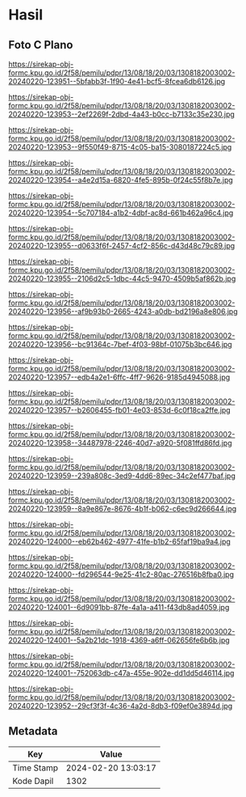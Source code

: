 # Hasil

## Foto C Plano

https://sirekap-obj-formc.kpu.go.id/2f58/pemilu/pdpr/13/08/18/20/03/1308182003002-20240220-123951--5bfabb3f-1f90-4e41-bcf5-8fcea6db6126.jpg

https://sirekap-obj-formc.kpu.go.id/2f58/pemilu/pdpr/13/08/18/20/03/1308182003002-20240220-123953--2ef2269f-2dbd-4a43-b0cc-b7133c35e230.jpg

https://sirekap-obj-formc.kpu.go.id/2f58/pemilu/pdpr/13/08/18/20/03/1308182003002-20240220-123953--9f550f49-8715-4c05-ba15-3080187224c5.jpg

https://sirekap-obj-formc.kpu.go.id/2f58/pemilu/pdpr/13/08/18/20/03/1308182003002-20240220-123954--a4e2d15a-6820-4fe5-895b-0f24c55f8b7e.jpg

https://sirekap-obj-formc.kpu.go.id/2f58/pemilu/pdpr/13/08/18/20/03/1308182003002-20240220-123954--5c707184-a1b2-4dbf-ac8d-661b462a96c4.jpg

https://sirekap-obj-formc.kpu.go.id/2f58/pemilu/pdpr/13/08/18/20/03/1308182003002-20240220-123955--d0633f6f-2457-4cf2-856c-d43d48c79c89.jpg

https://sirekap-obj-formc.kpu.go.id/2f58/pemilu/pdpr/13/08/18/20/03/1308182003002-20240220-123955--2106d2c5-1dbc-44c5-9470-4509b5af862b.jpg

https://sirekap-obj-formc.kpu.go.id/2f58/pemilu/pdpr/13/08/18/20/03/1308182003002-20240220-123956--af9b93b0-2665-4243-a0db-bd2196a8e806.jpg

https://sirekap-obj-formc.kpu.go.id/2f58/pemilu/pdpr/13/08/18/20/03/1308182003002-20240220-123956--bc91364c-7bef-4f03-98bf-01075b3bc646.jpg

https://sirekap-obj-formc.kpu.go.id/2f58/pemilu/pdpr/13/08/18/20/03/1308182003002-20240220-123957--edb4a2e1-6ffc-4ff7-9626-9185d4945088.jpg

https://sirekap-obj-formc.kpu.go.id/2f58/pemilu/pdpr/13/08/18/20/03/1308182003002-20240220-123957--b2606455-fb01-4e03-853d-6c0f18ca2ffe.jpg

https://sirekap-obj-formc.kpu.go.id/2f58/pemilu/pdpr/13/08/18/20/03/1308182003002-20240220-123958--34487978-2246-40d7-a920-5f081ffd86fd.jpg

https://sirekap-obj-formc.kpu.go.id/2f58/pemilu/pdpr/13/08/18/20/03/1308182003002-20240220-123959--239a808c-3ed9-4dd6-89ec-34c2ef477baf.jpg

https://sirekap-obj-formc.kpu.go.id/2f58/pemilu/pdpr/13/08/18/20/03/1308182003002-20240220-123959--8a9e867e-8676-4b1f-b062-c6ec9d266644.jpg

https://sirekap-obj-formc.kpu.go.id/2f58/pemilu/pdpr/13/08/18/20/03/1308182003002-20240220-124000--eb62b462-4977-41fe-b1b2-65faf19ba9a4.jpg

https://sirekap-obj-formc.kpu.go.id/2f58/pemilu/pdpr/13/08/18/20/03/1308182003002-20240220-124000--fd296544-9e25-41c2-80ac-276516b8fba0.jpg

https://sirekap-obj-formc.kpu.go.id/2f58/pemilu/pdpr/13/08/18/20/03/1308182003002-20240220-124001--6d9091bb-87fe-4a1a-a411-f43db8ad4059.jpg

https://sirekap-obj-formc.kpu.go.id/2f58/pemilu/pdpr/13/08/18/20/03/1308182003002-20240220-124001--5a2b21dc-1918-4369-a6ff-062656fe6b6b.jpg

https://sirekap-obj-formc.kpu.go.id/2f58/pemilu/pdpr/13/08/18/20/03/1308182003002-20240220-124001--752063db-c47a-455e-902e-dd1dd5d46114.jpg

https://sirekap-obj-formc.kpu.go.id/2f58/pemilu/pdpr/13/08/18/20/03/1308182003002-20240220-123952--29cf3f3f-4c36-4a2d-8db3-f09ef0e3894d.jpg


## Metadata

| Key        | Value               |
| ---------- | ------------------- |
| Time Stamp | 2024-02-20 13:03:17 |
| Kode Dapil | 1302                |



